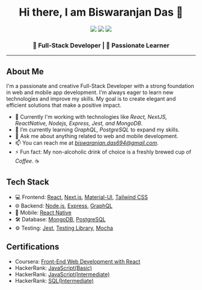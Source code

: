 <div align='center'>
<h1>Hi there, I am Biswaranjan Das 👋</h1>
<p>
  <a href="https://www.linkedin.com/in/biswaranjan-das-3b403a171/"><img src="https://img.shields.io/badge/LinkedIn-Connect-blue"></a>
  <a href="https://twitter.com/biswadas_1997"><img src="https://img.shields.io/badge/Twitter-Follow-red"></a>
  <a href="https://www.instagram.com/biswadas_1997/"><img src="https://img.shields.io/badge/Instagram-Follow-violet"></a>
</p>
<h3>
  🚀 Full-Stack Developer | 🌱 Passionate Learner
</h3>
</div>

---

## About Me

I'm a passionate and creative Full-Stack Developer with a strong foundation in web and mobile app development. I'm always eager to learn new technologies and improve my skills. My goal is to create elegant and efficient solutions that make a positive impact.

- 🚀 Currently I'm working with technologies like <i>React, NextJS, ReactNative, Nodejs, Express, Jest, and MongoDB</i>.
- 🌱 I’m currently learning <i>GraphQL, PostgreSQL</i> to expand my skills.
- 💬 Ask me about anything related to web and mobile development.
- 📫 You can reach me at <i>biswaranjan.das694@gmail.com</i>.
- ⚡ Fun fact: My non-alcoholic drink of choice is a freshly brewed cup of <i>Coffee</i>. ☕

## Tech Stack

- 💻 Frontend: [React](https://reactjs.org/), [Next.js](https://nextjs.org/), [Material-UI](https://mui.com/), [Tailwind CSS](https://tailwindcss.com/)
- 🌐 Backend: [Node.js](https://nodejs.org/), [Express](https://expressjs.com/), [GraphQL](https://graphql.org/)
- 📱 Mobile: [React Native](https://reactnative.dev/)
- 🛠️ Database: [MongoDB](https://www.mongodb.com/), [PostgreSQL](https://www.postgresql.org/)
- ⚙️ Testing: [Jest](https://jestjs.io/), [Testing Library](https://testing-library.com/), [Mocha](https://mochajs.org/)

## Certifications

- Coursera: [Front-End Web Development with React](https://www.coursera.org/account/accomplishments/verify/NE59PKQ59B9E?utm_source=link&utm_medium=certificate&utm_content=cert_image&utm_campaign=sharing_cta&utm_product=course)
- HackerRank: [JavaScript(Basic)](https://www.hackerrank.com/certificates/538e807de265)
- HackerRank: [JavaScript(Intermediate)](https://www.hackerrank.com/certificates/d9ba468cfc72)
- HackerRank: [SQL(Intermediate)](https://www.hackerrank.com/certificates/e69ac2a46a4a)
